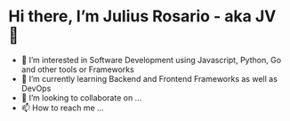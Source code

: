 # Hi there, I’m Julius Rosario - aka JV 👋 
- 👀 I’m interested in Software Development using Javascript, Python, Go and other tools or Frameworks
- 🌱 I’m currently learning Backend and Frontend Frameworks as well as DevOps
- 💞️ I’m looking to collaborate on ...
- 📫 How to reach me ...

<!---
jvicrosario1106/jvicrosario1106 is a ✨ special ✨ repository because its `README.md` (this file) appears on your GitHub profile.
You can click the Preview link to take a look at your changes.
--->
